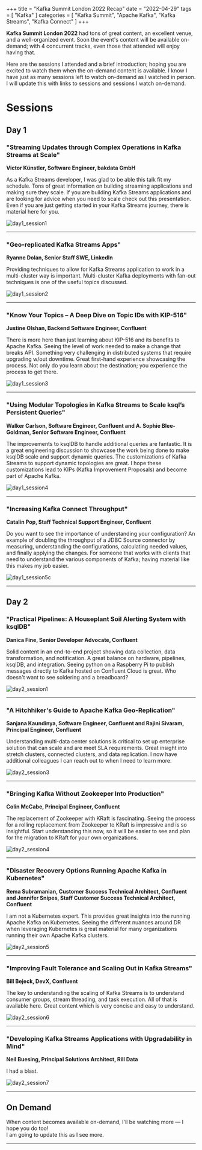 +++
title = "Kafka Summit London 2022 Recap"
date = "2022-04-29"
tags = [ "Kafka" ]
categories = [ "Kafka Summit", "Apache Kafka", "Kafka Streams", "Kafka Connect" ]
+++

__Kafka Summit London 2022__ had tons of great content, an excellent venue, and a well-organized event.
Soon the event's content will be available on-demand; with 4 concurrent tracks, even those that attended will enjoy having that.

Here are the sessions I attended and a brief introduction; hoping you are excited to watch them when the on-demand content is available.
I know I have just as many sessions left to watch on-demand as I watched in person. 
I will update this with links to sessions and sessions I watch on-demand.

# Sessions

## Day 1

### "Streaming Updates through Complex Operations in Kafka Streams at Scale"
__Victor Künstler, Software Engineer, bakdata GmbH__

As a Kafka Streams developer, I was glad to be able this talk fit my schedule. 
Tons of great information on building streaming applications and making sure they scale.
If you are building Kafka Streams applications and are looking for advice when you need to scale check out this presentation.
Even if you are just getting started in your Kafka Streams journey, there is material here for you.

![day1_session1](/images/ks_london_2022/day1_session1.jpg)

---

### "Geo-replicated Kafka Streams Apps"
__Ryanne Dolan, Senior Staff SWE, LinkedIn__

Providing techniques to allow for Kafka Streams application to work in a multi-cluster way is important.
Multi-cluster Kafka deployments with fan-out techniques is one of the useful topics discussed.

![day1_session2](/images/ks_london_2022/day1_session2.jpg)

---

### "Know Your Topics – A Deep Dive on Topic IDs with KIP-516"
__Justine Olshan, Backend Software Engineer, Confluent__

There is more here than just learning about KIP-516 and its benefits to Apache Kafka.
Seeing the level of work needed to make a change that breaks API. 
Something very challenging in distributed systems that require upgrading w/out downtime.
Great first-hand experience showcasing the process. 
Not only do you learn about the destination; you experience the process to get there.

![day1_session3](/images/ks_london_2022/day1_session3.jpg)

---

### "Using Modular Topologies in Kafka Streams to Scale ksql’s Persistent Queries"
__Walker Carlson, Software Engineer, Confluent and A. Sophie Blee-Goldman, Senior Software Engineer, Confluent__

The improvements to ksqlDB to handle additional queries are fantastic.
It is a great engineering discussion to showcase the work being done to make ksqlDB scale and support dynamic queries. 
The customizations of Kafka Streams to support dynamic topologies are great.
I hope these customizations lead to KIPs (Kafka Improvement Proposals) and become part of Apache Kafka.

![day1_session4](/images/ks_london_2022/day1_session4.jpg)

---

### "Increasing Kafka Connect Throughput"
__Catalin Pop, Staff Technical Support Engineer, Confluent__

Do you want to see the importance of understanding your configuration?
An example of doubling the throughput of a JDBC Source connector by measuring, understanding the configurations, calculating needed values, and finally applying the changes.
For someone that works with clients that need to understand the various components of Kafka; having material like this makes my job easier.

![day1_session5c](/images/ks_london_2022/day1_session5c.jpg)

---

## Day 2

### "Practical Pipelines: A Houseplant Soil Alerting System with ksqlDB"
__Danica Fine, Senior Developer Advocate, Confluent__

Solid content in an end-to-end project showing data collection, data transformation, and notification.
A great balance on hardware, pipelines, ksqlDB, and integration. 
Seeing python on a Raspberry Pi to publish messages directly to Kafka hosted on Confluent Cloud is great.
Who doesn't want to see soldering and a breadboard? 

![day2_session1](/images/ks_london_2022/day2_session1.jpg)

---

### "A Hitchhiker's Guide to Apache Kafka Geo-Replication"
__Sanjana Kaundinya, Software Engineer, Confluent and Rajini Sivaram, Principal Engineer, Confluent__

Understanding multi-data center solutions is critical to set up enterprise solution that can scale and are meet SLA requirements.
Great insight into stretch clusters, connected clusters, and data replication.
I now have additional colleagues I can reach out to when I need to learn more.

![day2_session3](/images/ks_london_2022/day2_session3.jpg)

---

### "Bringing Kafka Without Zookeeper Into Production"
__Colin McCabe, Principal Engineer, Confluent__

The replacement of Zookeeper with KRaft is fascinating.
Seeing the process for a rolling replacement from Zookeeper to KRaft is impressive and is so insightful.
Start understanding this now, so it will be easier to see and plan for the migration to KRaft for your own organizations.

![day2_session4](/images/ks_london_2022/day2_session4.jpg)

---

### "Disaster Recovery Options Running Apache Kafka in Kubernetes"
__Rema Subramanian, Customer Success Technical Architect, Confluent and Jennifer Snipes, Staff Customer Success Technical Architect, Confluent__

I am not a Kubernetes expert. This provides great insights into the running Apache Kafka on Kubernetes.
Seeing the different nuances around DR when leveraging Kubernetes is great material for many organizations running their own Apache Kafka clusters.

![day2_session5](/images/ks_london_2022/day2_session5.jpg)

---

### "Improving Fault Tolerance and Scaling Out in Kafka Streams"
__Bill Bejeck, DevX, Confluent__

The key to understanding the scaling of Kafka Streams is to understand consumer groups, stream threading, and task execution.
All of that is available here.
Great content which is very concise and easy to understand.

![day2_session6](/images/ks_london_2022/day2_session6.jpg)

---

### "Developing Kafka Streams Applications with Upgradability in Mind"
__Neil Buesing, Principal Solutions Architect, Rill Data__  

I had a blast.

![day2_session7](/images/ks_london_2022/day2_session7.jpg)

---

## On Demand

When content becomes available on-demand, I'll be watching more — I hope you do too!  
I am going to update this as I see more.

---


